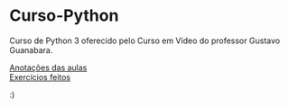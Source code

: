 # Curso-Python
 Curso de Python 3 oferecido pelo Curso em Vídeo do professor Gustavo Guanabara.

 <a href="https://github.com/OPauloss/Curso-Python/tree/main/Aulas">Anotações das aulas</a><br>
 <a href="https://github.com/OPauloss/Curso-Python/tree/main/Desafios">Exercícios feitos</a>

 :)

